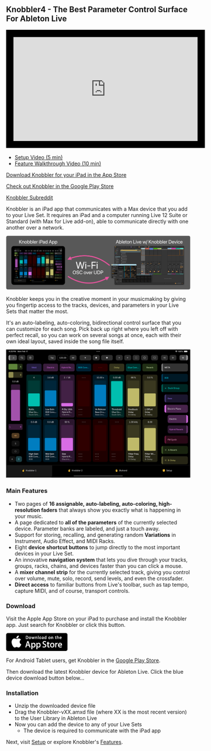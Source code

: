 ## Knobbler4 - The Best Parameter Control Surface For Ableton Live

<iframe width="100%" style="border: 20px solid black; aspect-ratio: 16 / 9" src="https://www.youtube.com/embed/PY_IKedjfz8?si=Hk_QRJ88DjPkZhfU" title="YouTube video player" frameborder="0" allow="accelerometer; autoplay; clipboard-write; encrypted-media; gyroscope; picture-in-picture; web-share" referrerpolicy="strict-origin-when-cross-origin" allowfullscreen></iframe>

- [Setup Video (5 min)](https://www.youtube.com/watch?v=IXMD_2z16_A)
- [Feature Walkthrough Video (10 min)](https://www.youtube.com/watch?v=Be4O1vaxjxU)

[Download Knobbler for your iPad in the App Store](https://apps.apple.com/us/app/knobbler/id6740183923)

[Check out Knobbler in the Google Play Store](https://play.google.com/store/apps/details?id=com.anonymous.knobblernative)

[Knobbler Subreddit](https://www.reddit.com/r/knobbler/)

Knobbler is an iPad app that communicates with a Max device that you add to your Live Set. It requires an iPad and a computer running Live 12 Suite or Standard (with Max for Live add-on), able to communicate directly with one another over a network.

![Big Picture Diagram](images/overview-app-device.png)

Knobbler keeps you in the creative moment in your musicmaking by giving you fingertip access to the tracks, devices, and parameters in your Live Sets that matter the most.

It's an auto-labeling, auto-coloring, bidirectional control surface that you can customize for each song. Pick back up right where you left off with perfect recall, so you can work on several songs at once, each with their own ideal layout, saved inside the song file itself.

![Knobbler Screenshot](images/ipad-knobbler.png)

### Main Features

- Two pages of **16 assignable, auto-labeling, auto-coloring, high-resolution faders** that always show you exactly what is happening in your music.
- A page dedicated to **all of the parameters** of the currently selected device. Parameter banks are labeled, and just a touch away.
- Support for storing, recalling, and generating random **Variations** in Instrument, Audio Effect, and MIDI Racks.
- Eight **device shortcut buttons** to jump directly to the most important devices in your Live Set.
- An innovative **navigation system** that lets you dive through your tracks, groups, racks, chains, and devices faster than you can click a mouse.
- A **mixer channel strip** for the currently selected track, giving you control over volume, mute, solo, record, send levels, and even the crossfader.
- **Direct access** to familiar buttons from Live's toolbar, such as tap tempo, capture MIDI, and of course, transport controls.

### Download

Visit the Apple App Store on your iPad to purchase and install the Knobbler app. Just search for Knobbler or click this button.

<a href="https://apps.apple.com/us/app/knobbler/id6740183923"><img src="images/app-store.png" style="max-width: 12em" /></a>

For Android Tablet users, get Knobbler in the [Google Play Store](https://play.google.com/store/apps/details?id=com.anonymous.knobblernative).

Then download the latest Knobbler device for Ableton Live. Click the blue device download button below...

### Installation

- Unzip the downloaded device file
- Drag the Knobbler-vXX.amxd file (where XX is the most recent version) to the User Library in Ableton Live
- Now you can add the device to any of your Live Sets
  - The device is required to communicate with the iPad app

Next, visit [Setup](./setup.md) or explore Knobbler's [Features](./features.md).
